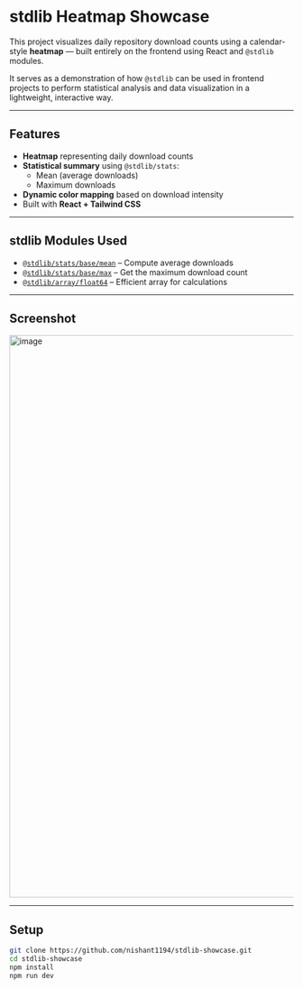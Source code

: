 # stdlib Heatmap Showcase

This project visualizes daily repository download counts using a calendar-style **heatmap** — built entirely on the frontend using React and `@stdlib` modules.

It serves as a demonstration of how `@stdlib` can be used in frontend projects to perform statistical analysis and data visualization in a lightweight, interactive way.

---

## Features

- **Heatmap** representing daily download counts
- **Statistical summary** using `@stdlib/stats`:
  - Mean (average downloads)
  - Maximum downloads
- **Dynamic color mapping** based on download intensity
- Built with **React + Tailwind CSS**
---

## stdlib Modules Used

- [`@stdlib/stats/base/mean`](https://www.npmjs.com/package/@stdlib/stats-base-mean) – Compute average downloads  
- [`@stdlib/stats/base/max`](https://www.npmjs.com/package/@stdlib/stats-base-max) – Get the maximum download count  
- [`@stdlib/array/float64`](https://www.npmjs.com/package/@stdlib/array-float64) – Efficient array for calculations  

---

## Screenshot

<img width="997" alt="image" src="https://github.com/user-attachments/assets/dd98cc62-561d-4204-bf3e-13923354d362" />


---

## Setup

```bash
git clone https://github.com/nishant1194/stdlib-showcase.git
cd stdlib-showcase
npm install
npm run dev
